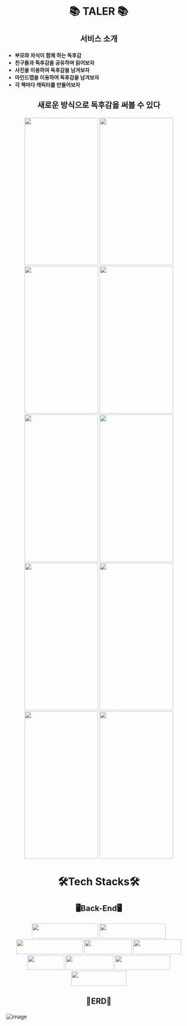 # <p align="center"> 📚 TALER 📚 <p>

## <p align="center"> 서비스 소개 </p>
 - **부모와 자식이 함께 하는 독후감**
 - **친구들과 독후감을 공유하며 읽어보자**
 - **사진을 이용하여 독후감을 남겨보자**
 - **마인드맵을 이용하여 독후감을 남겨보자**
 - **각 책마다 캐릭터를 만들어보자**
## <p align="center"> 새로운 방식으로 독후감을 써볼 수 있다 </p>
<p align="center">
<img src="https://user-images.githubusercontent.com/97458548/222730891-f701e832-f156-4442-847e-7f2907dff868.png" width="200" height="400"/>
<img src="https://user-images.githubusercontent.com/97458548/222730998-b95048a3-e4f6-4b4c-9f5b-8a8303073fd9.png" width="200" height="400"/>
<img src="https://user-images.githubusercontent.com/97458548/222731091-27e727b4-7125-4414-b2a6-0db6466a3080.png" width="200" height="400"/>
<img src="https://user-images.githubusercontent.com/97458548/222730349-12394f95-5bc2-4edd-a67c-b473db9bea26.png" width="200" height="400"/>
<img src="https://user-images.githubusercontent.com/97458548/222730479-f26209ee-bee7-4f49-aa47-6b9f8817d1c8.png" width="200" height="400"/>
<img src="https://user-images.githubusercontent.com/97458548/222730601-4269a689-a9fb-4dc5-86f8-97c372d5415a.png" width="200" height="400"/>
<img src="https://user-images.githubusercontent.com/97458548/222731271-08851d40-f28c-48ba-a1d3-6943f831bf52.png" width="200" height="400"/>
<img src="https://user-images.githubusercontent.com/97458548/222731319-2358de76-4f07-4af9-8f0c-ff31f586b5c8.png" width="200" height="400"/>
<img src="https://user-images.githubusercontent.com/97458548/222731357-cf921791-1326-49cf-a951-a2fa1005e8f5.png" width="200" height="400"/>
<img src="https://user-images.githubusercontent.com/97458548/222731501-0f87b35a-f236-4e97-9052-3c5881f13af9.png" width="200" height="400"/>
<p>

# <p align="center"> 🛠️Tech Stacks🛠️ <p> 

## <p align="center"> 🖥️Back-End🖥️ </p>
<p align="center"> <img src="https://img.shields.io/badge/SpringBoot-fff?style=for-the-badge&logo=springboot&logoColor=#6DB33F" width="180" height="40"/>
<img src="https://img.shields.io/badge/Spring Security-fff?style=for-the-badge&logo=Spring%20Security&logoColor=#6DB33F" width="180" height="40"/>
<img src="https://img.shields.io/badge/Spring Data JPA-fff?style=for-the-badge&logo=Spring Data JPA&logoColor=#6DB33F" width="180" height="40"/>
<img src="https://img.shields.io/badge/Redis-fff?style=for-the-badge&logo=Redis&logoColor=#DC382D" width="130" height="40"/>
<img src="https://img.shields.io/badge/MySQL-fff?style=for-the-badge&logo=MySQL&logoColor=#4479A1" width="130" height="40"/> 
<img src="https://img.shields.io/badge/JWT-fff?style=for-the-badge&logo=JSON%20WEB%20TOKENS&logoColor=#6DB33F" width="100" height="40"/>
<img src="https://img.shields.io/badge/Gradle-fff?style=for-the-badge&logo=Gradle&logoColor=#02303A" width="130" height="40"/>
<img src="https://img.shields.io/badge/Amazon%20EC2-fff?style=for-the-badge&logo=Amazon%20EC2&logoColor=#FF9900" width="150" height="40"/>
<img src="https://img.shields.io/badge/Amazon%20RDS-fff?style=for-the-badge&logo=Amazon%20RDS&logoColor=#FF9900" width="150" height="40"/>
</p>

## <p align="center"> 📑ERD📑 <p>
![image](https://user-images.githubusercontent.com/97458548/222734611-8928ef59-6899-47b0-9ff0-6c01e46f174e.png)
